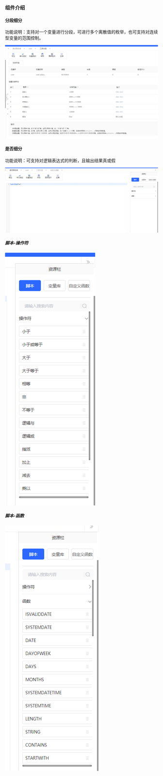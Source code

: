 ### 组件介绍
#### 分段细分
功能说明：支持对一个变量进行分段，可进行多个离散值的枚举，也可支持对连续型变量的范围控制。

![Image text](img/1605855782.png)

#### 是否细分

功能说明：可支持对逻辑表达式的判断，且输出结果真或假

![Image text](img/1605856665.png)

##### 脚本-操作符

![Image text](img/1605856749.png)

##### 脚本-函数

![Image text](img/1605856829.png)

